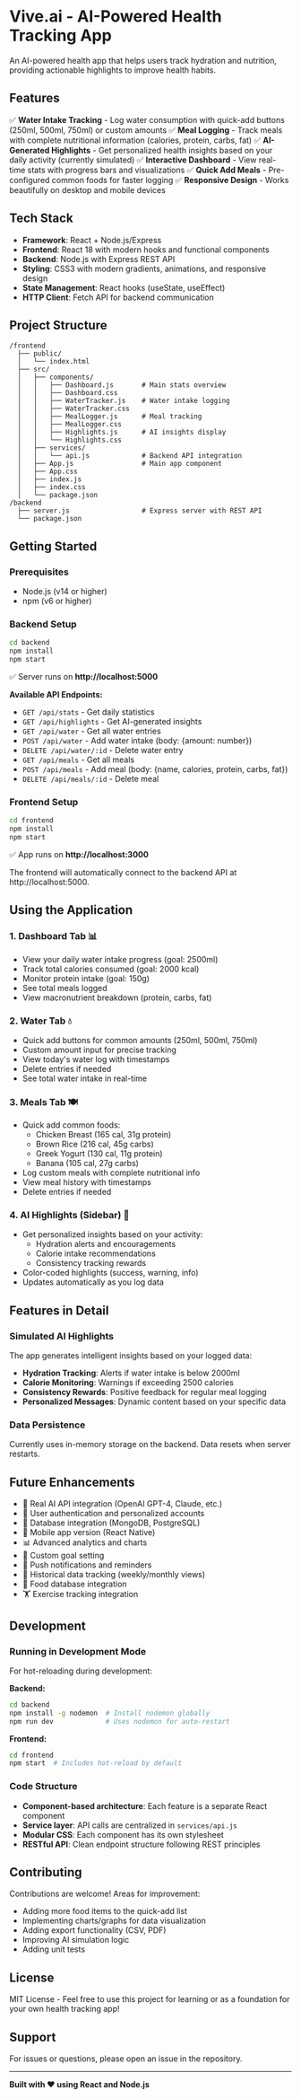 # Vive.ai - AI-Powered Health Tracking App

An AI-powered health app that helps users track hydration and nutrition, providing actionable highlights to improve health habits.

## Features
✅ **Water Intake Tracking** - Log water consumption with quick-add buttons (250ml, 500ml, 750ml) or custom amounts
✅ **Meal Logging** - Track meals with complete nutritional information (calories, protein, carbs, fat)
✅ **AI-Generated Highlights** - Get personalized health insights based on your daily activity (currently simulated)
✅ **Interactive Dashboard** - View real-time stats with progress bars and visualizations
✅ **Quick Add Meals** - Pre-configured common foods for faster logging
✅ **Responsive Design** - Works beautifully on desktop and mobile devices

## Tech Stack
- **Framework**: React + Node.js/Express
- **Frontend**: React 18 with modern hooks and functional components
- **Backend**: Node.js with Express REST API
- **Styling**: CSS3 with modern gradients, animations, and responsive design
- **State Management**: React hooks (useState, useEffect)
- **HTTP Client**: Fetch API for backend communication

## Project Structure
```
/frontend
  ├── public/
  │   └── index.html
  ├── src/
  │   ├── components/
  │   │   ├── Dashboard.js       # Main stats overview
  │   │   ├── Dashboard.css
  │   │   ├── WaterTracker.js    # Water intake logging
  │   │   ├── WaterTracker.css
  │   │   ├── MealLogger.js      # Meal tracking
  │   │   ├── MealLogger.css
  │   │   ├── Highlights.js      # AI insights display
  │   │   └── Highlights.css
  │   ├── services/
  │   │   └── api.js             # Backend API integration
  │   ├── App.js                 # Main app component
  │   ├── App.css
  │   ├── index.js
  │   ├── index.css
  │   └── package.json
/backend
  ├── server.js                  # Express server with REST API
  └── package.json
```

## Getting Started

### Prerequisites
- Node.js (v14 or higher)
- npm (v6 or higher)

### Backend Setup
```bash
cd backend
npm install
npm start
```
✅ Server runs on **http://localhost:5000**

**Available API Endpoints:**
- `GET /api/stats` - Get daily statistics
- `GET /api/highlights` - Get AI-generated insights
- `GET /api/water` - Get all water entries
- `POST /api/water` - Add water intake (body: {amount: number})
- `DELETE /api/water/:id` - Delete water entry
- `GET /api/meals` - Get all meals
- `POST /api/meals` - Add meal (body: {name, calories, protein, carbs, fat})
- `DELETE /api/meals/:id` - Delete meal

### Frontend Setup
```bash
cd frontend
npm install
npm start
```
✅ App runs on **http://localhost:3000**

The frontend will automatically connect to the backend API at http://localhost:5000.

## Using the Application

### 1. Dashboard Tab 📊
- View your daily water intake progress (goal: 2500ml)
- Track total calories consumed (goal: 2000 kcal)
- Monitor protein intake (goal: 150g)
- See total meals logged
- View macronutrient breakdown (protein, carbs, fat)

### 2. Water Tab 💧
- Quick add buttons for common amounts (250ml, 500ml, 750ml)
- Custom amount input for precise tracking
- View today's water log with timestamps
- Delete entries if needed
- See total water intake in real-time

### 3. Meals Tab 🍽️
- Quick add common foods:
  - Chicken Breast (165 cal, 31g protein)
  - Brown Rice (216 cal, 45g carbs)
  - Greek Yogurt (130 cal, 11g protein)
  - Banana (105 cal, 27g carbs)
- Log custom meals with complete nutritional info
- View meal history with timestamps
- Delete entries if needed

### 4. AI Highlights (Sidebar) 🤖
- Get personalized insights based on your activity:
  - Hydration alerts and encouragements
  - Calorie intake recommendations
  - Consistency tracking rewards
- Color-coded highlights (success, warning, info)
- Updates automatically as you log data

## Features in Detail

### Simulated AI Highlights
The app generates intelligent insights based on your logged data:
- **Hydration Tracking**: Alerts if water intake is below 2000ml
- **Calorie Monitoring**: Warnings if exceeding 2500 calories
- **Consistency Rewards**: Positive feedback for regular meal logging
- **Personalized Messages**: Dynamic content based on your specific data

### Data Persistence
Currently uses in-memory storage on the backend. Data resets when server restarts.

## Future Enhancements
- 🔮 Real AI API integration (OpenAI GPT-4, Claude, etc.)
- 🔐 User authentication and personalized accounts
- 💾 Database integration (MongoDB, PostgreSQL)
- 📱 Mobile app version (React Native)
- 📊 Advanced analytics and charts
- 🎯 Custom goal setting
- 🔔 Push notifications and reminders
- 📅 Historical data tracking (weekly/monthly views)
- 🍎 Food database integration
- 🏋️ Exercise tracking integration

## Development

### Running in Development Mode
For hot-reloading during development:

**Backend:**
```bash
cd backend
npm install -g nodemon  # Install nodemon globally
npm run dev             # Uses nodemon for auto-restart
```

**Frontend:**
```bash
cd frontend
npm start  # Includes hot-reload by default
```

### Code Structure
- **Component-based architecture**: Each feature is a separate React component
- **Service layer**: API calls are centralized in `services/api.js`
- **Modular CSS**: Each component has its own stylesheet
- **RESTful API**: Clean endpoint structure following REST principles

## Contributing
Contributions are welcome! Areas for improvement:
- Adding more food items to the quick-add list
- Implementing charts/graphs for data visualization
- Adding export functionality (CSV, PDF)
- Improving AI simulation logic
- Adding unit tests

## License
MIT License - Feel free to use this project for learning or as a foundation for your own health tracking app!

## Support
For issues or questions, please open an issue in the repository.

---

**Built with ❤️ using React and Node.js**

